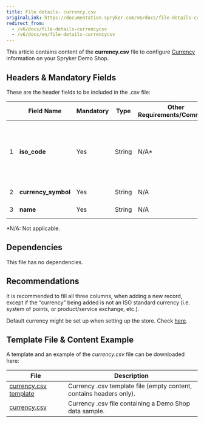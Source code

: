 ```yaml
---
title: File details- currency.csv
originalLink: https://documentation.spryker.com/v6/docs/file-details-currencycsv
redirect_from:
  - /v6/docs/file-details-currencycsv
  - /v6/docs/en/file-details-currencycsv
---
```


This article contains content of the **currency.csv** file to configure [Currency](https://documentation.spryker.com/docs/multiple-currencies-per-store) information on your Spryker Demo Shop.

## Headers & Mandatory Fields
These are the header fields to be included in the .csv file:

|  | Field Name | Mandatory | Type | Other Requirements/Comments | Description | 
| --- | --- | --- | --- | --- | --- |
| 1 | **iso_code** | Yes | String | N/A* | Currency ISO code. <br>For more details check [ISO 4217 CURRENCY CODES](https://www.iso.org/iso-4217-currency-codes.html).  |
| 2 | **currency_symbol** | Yes | String | N/A | Currency symbol. |
| 3 | **name** | Yes | String |N/A  | Currency name. |
*N/A: Not applicable. 

## Dependencies
This file has no dependencies.

## Recommendations

It is recommended to fill all three columns, when adding a new record, except if the “currency” being added is not an ISO standard currency (i.e. system of points, or product/service exchange, etc.). 

Default currency might be set up when setting up the store. Check [here](https://github.com/spryker-shop/b2c-demo-shop/blob/master/config/Shared/stores.php#L38). 

## Template File & Content Example
A template and an example of the *currency.csv* file can be downloaded here:

| File | Description |
| --- | --- |
| [currency.csv template](https://spryker.s3.eu-central-1.amazonaws.com/docs/Developer+Guide/Back-End/Data+Manipulation/Data+Ingestion/Data+Import/Data+Import+Categories/Commerce+Setup/Template+currency.csv) | Currency .csv template file (empty content, contains headers only). |
| [currency.csv](https://spryker.s3.eu-central-1.amazonaws.com/docs/Developer+Guide/Back-End/Data+Manipulation/Data+Ingestion/Data+Import/Data+Import+Categories/Commerce+Setup/currency.csv) | Currency .csv file containing a Demo Shop data sample. |

